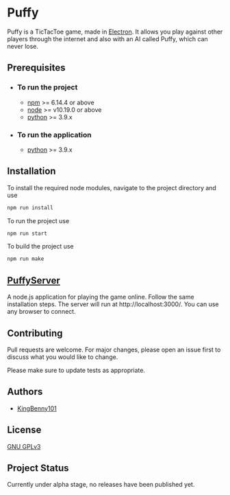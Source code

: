 # Puffy

Puffy is a TicTacToe game, made in [Electron](https://www.electronjs.org/).
It allows you play against other players through the internet and also with an AI called Puffy, which can never lose. 


## Prerequisites
* ### To run the project
  * [npm](https://www.npmjs.com/package/npm) >= 6.14.4 or above
  * [node](https://nodejs.org/) >=  v10.19.0 or above
  * [python](https://www.python.org/) >= 3.9.x
* ### To run the application
  * [python](https://www.python.org/) >= 3.9.x

## Installation
To install the required node modules, navigate to the project directory and use 
```bash
npm run install
```
To run the project use
```bash
npm run start
```

To build the project use
```bash
npm run make
```

## [PuffyServer](https://github.com/benstindavis/PuffyServer)
A node.js application for playing the game online. Follow the same installation steps. The server will run at http://localhost:3000/. You can use any browser to connect.


## Contributing
Pull requests are welcome. For major changes, please open an issue first to discuss what you would like to change.

Please make sure to update tests as appropriate.

## Authors 
* [KingBenny101](https://github.com/benstindavis)

## License
[GNU GPLv3](https://choosealicense.com/licenses/gpl-3.0/)

## Project Status
Currently under alpha stage, no releases have been published yet.

